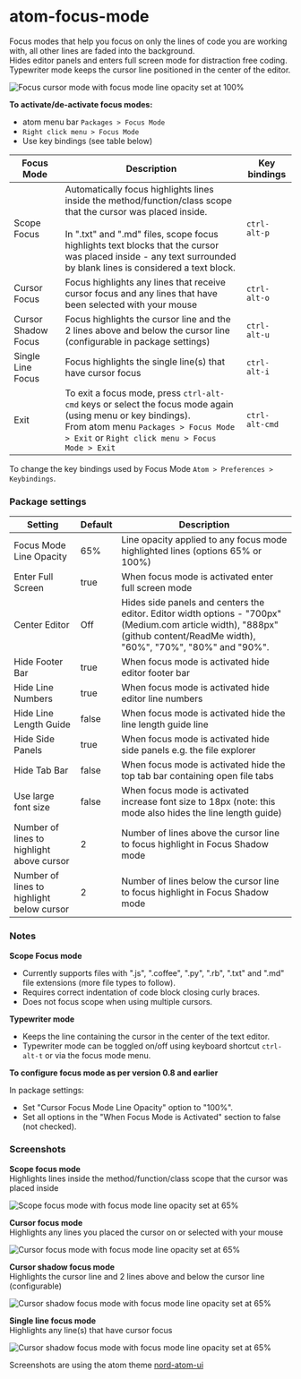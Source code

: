 # atom-focus-mode

Focus modes that help you focus on only the lines of code you are working with, all other lines are faded into the background.<br/>
Hides editor panels and enters full screen mode for distraction free coding.<br/>
Typewriter mode keeps the cursor line positioned in the center of the editor.

![Focus cursor mode with focus mode line opacity set at 100% ](https://raw.githubusercontent.com/davidleghorn/atom-focus-mode/master/screenshots/focus-mode.png)

**To activate/de-activate focus modes:**
* atom menu bar `Packages > Focus Mode`
* `Right click menu > Focus Mode`
* Use key bindings (see table below)

Focus Mode          | Description                            | Key bindings
------------------- | -------------------------------------- | -------------
Scope Focus         | Automatically focus highlights lines inside the method/function/class scope that the cursor was placed inside.<br/><br/>In ".txt" and ".md" files, scope focus highlights text blocks that the cursor was placed inside - any text surrounded by blank lines is considered a text block. | `ctrl-alt-p`
Cursor Focus        | Focus highlights any lines that receive cursor focus and any lines that have been selected with your mouse | `ctrl-alt-o`
Cursor Shadow Focus | Focus highlights the cursor line and the 2 lines above and below the cursor line (configurable in package settings) | `ctrl-alt-u`
Single Line Focus   | Focus highlights the single line(s) that have cursor focus | `ctrl-alt-i`
Exit    | To exit a focus mode, press `ctrl-alt-cmd` keys or select the focus mode again (using menu or key bindings).<br>From atom menu `Packages > Focus Mode > Exit` or `Right click menu > Focus Mode > Exit` | `ctrl-alt-cmd`

To change the key bindings used by Focus Mode `Atom > Preferences > Keybindings`.

### Package settings

Setting                         | Default  | Description
------------------------------- | -------- | ----------------
Focus Mode Line Opacity  | 65% | Line opacity applied to any focus mode highlighted lines (options 65% or 100%)
Enter Full Screen | true  | When focus mode is activated enter full screen mode
Center Editor | Off | Hides side panels and centers the editor. Editor width options - "700px" (Medium.com article width), "888px" (github content/ReadMe width), "60%", "70%", "80%" and "90%".
Hide Footer Bar | true | When focus mode is activated hide editor footer bar
Hide Line Numbers | true | When focus mode is activated hide editor line numbers
Hide Line Length Guide | false | When focus mode is activated hide the line length guide line
Hide Side Panels | true  | When focus mode is activated hide side panels e.g. the file explorer
Hide Tab Bar | false  | When focus mode is activated hide the top tab bar containing open file tabs
Use large font size | false | When focus mode is activated increase font size to 18px (note: this mode also hides the line length guide)
Number of lines to highlight above cursor | 2 | Number of lines above the cursor line to focus highlight in Focus Shadow mode
Number of lines to highlight below cursor | 2 | Number of lines below the cursor line to focus highlight in Focus Shadow mode

### Notes

**Scope Focus mode**

* Currently supports files with ".js", ".coffee", ".py", ".rb", ".txt" and ".md" file extensions (more file types to follow).
* Requires correct indentation of code block closing curly braces.
* Does not focus scope when using multiple cursors.

**Typewriter mode**

* Keeps the line containing the cursor in the center of the text editor.
* Typewriter mode can be toggled on/off using keyboard shortcut `ctrl-alt-t` or via the focus mode menu.

**To configure focus mode as per version 0.8 and earlier**

In package settings:
* Set "Cursor Focus Mode Line Opacity" option to "100%".
* Set all options in the "When Focus Mode is Activated" section to false (not checked).

### Screenshots

**Scope focus mode**<br/>
 Highlights lines inside the method/function/class scope that the cursor was placed inside

![Scope focus mode with focus mode line opacity set at 65%](https://raw.githubusercontent.com/davidleghorn/atom-focus-mode/master/screenshots/scope-focus.png)


**Cursor focus mode**<br/>
 Highlights any lines you placed the cursor on or selected with your mouse

 ![Cursor focus mode with focus mode line opacity set at 65%](https://raw.githubusercontent.com/davidleghorn/atom-focus-mode/master/screenshots/cursor-focus.png)

**Cursor shadow focus mode**<br/>
 Highlights the cursor line and 2 lines above and below the cursor line (configurable)

 ![Cursor shadow focus mode with focus mode line opacity set at 65%](https://raw.githubusercontent.com/davidleghorn/atom-focus-mode/master/screenshots/cursor-shadow-focus.png)

**Single line focus mode**<br/>
 Highlights any line(s) that have cursor focus

 ![Cursor shadow focus mode with focus mode line opacity set at 65%](https://raw.githubusercontent.com/davidleghorn/atom-focus-mode/master/screenshots/single-line-focus.png)

 Screenshots are using the atom theme [nord-atom-ui](https://atom.io/themes/nord-atom-ui)
